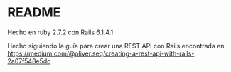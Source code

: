 # README

Hecho en ruby 2.7.2 con Rails 6.1.4.1

Hecho siguiendo la guía para crear una REST API con Rails encontrada en https://medium.com/@oliver.seq/creating-a-rest-api-with-rails-2a07f548e5dc

